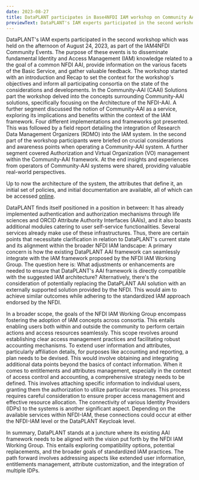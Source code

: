 ```yaml
---
date: 2023-08-27
title: DataPLANT participates in Base4NFDI IAM workshop on Community AAI solutions
previewText: DataPLANT's IAM experts participated in the second workshop which was held on the afternoon of August 24, 2023, as part of the IAM4NFDI Community Events. The purpose of these events is to disseminate fundamental Identity and Access Management (IAM) knowledge related to a the goal of a common NFDI AAI, provide information on the various facets of the Basic Service, and gather valuable feedback. The workshop started with an introduction and Recap to set the context for the workshop's objectives and inform all...
---
```


DataPLANT's IAM experts participated in the second workshop which was held on the afternoon of August 24, 2023, as part of the IAM4NFDI Community Events. The purpose of these events is to disseminate fundamental Identity and Access Management (IAM) knowledge related to a the goal of a common NFDI AAI, provide information on the various facets of the Basic Service, and gather valuable feedback. The workshop started with an introduction and Recap to set the context for the workshop's objectives and inform all participating consortia on the state of the considerations and developments. In the Community-AAI (CAAI) Solutions part the workshop delved into the concepts surrounding Community-AAI solutions, specifically focusing on the Architecture of the NFDI-AAI. A further segment discussed the notion of Community-AAI as a service, exploring its implications and benefits within the context of the IAM framework. Four different implementations and frameworks got presented. This was followed by a field report detailing the integration of Research Data Management Organizers (RDMO) into the IAM system. In the second part of the workshop participants were briefed on crucial considerations and awareness points when operating a Community-AAI system. A further segment covered Authorization and Virtual Organization (VO) management within the Community-AAI framework. At the end insights and experiences from operators of Community-AAI systems were shared, providing valuable real-world perspectives.    

Up to now the architecture of the system, the attributes that define it, an initial set of policies, and initial documentation are available, all of which can be accessed [online](https://doc.nfdi-aai.de).    

DataPLANT finds itself positioned in a position in between: It has already implemented authentication and authorization mechanisms through life sciences and ORCID Attribute Authority Interfaces (AAIs), and it also boasts additional modules catering to user self-service functionalities. Several services already make use of these infrastructures. Thus, there are certain points that necessitate clarification in relation to DataPLANT's current state and its alignment within the broader NFDI IAM landscape: A primary concern is how the existing DataPLANT AAI framework can seamlessly integrate with the IAM framework proposed by the NFDI IAM Working Group. The question here is: What adjustments or enhancements are needed to ensure that DataPLANT's AAI framework is directly compatible with the suggested IAM architecture? Alternatively, there's the consideration of potentially replacing the DataPLANT AAI solution with an externally supported solution provided by the NFDI. This would aim to achieve similar outcomes while adhering to the standardized IAM approach endorsed by the NFDI.    

In a broader scope, the goals of the NFDI IAM Working Group encompass fostering the adoption of IAM concepts across consortia. This entails enabling users both within and outside the community to perform certain actions and access resources seamlessly. This scope revolves around establishing clear access management practices and facilitating robust accounting mechanisms. To extend user information and attributes, particularly affiliation details, for purposes like accounting and reporting, a plan needs to be devised. This would involve obtaining and integrating additional data points beyond the basics of contact information. When it comes to entitlements and attributes management, especially in the context of access control and accounting, a comprehensive strategy needs to be defined. This involves attaching specific information to individual users, granting them the authorization to utilize particular resources. This process requires careful consideration to ensure proper access management and effective resource allocation. The connectivity of various Identity Providers (IDPs) to the systems is another significant aspect. Depending on the available services within NFDI-IAM, these connections could occur at either the NFDI-IAM level or the DataPLANT Keycloak level.    

In summary, DataPLANT stands at a juncture where its existing AAI framework needs to be aligned with the vision put forth by the NFDI IAM Working Group. This entails exploring compatibility options, potential replacements, and the broader goals of standardized IAM practices. The path forward involves addressing aspects like extended user information, entitlements management, attribute customization, and the integration of multiple IDPs.





